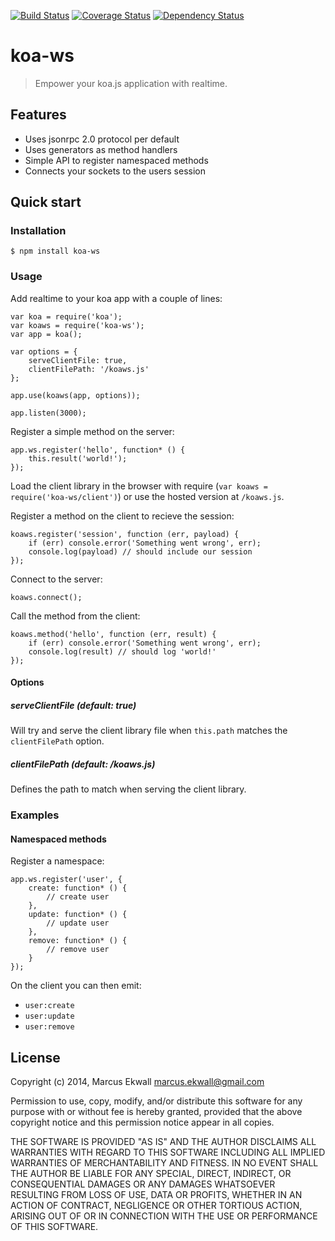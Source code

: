 [![Build Status](https://secure.travis-ci.org/mekwall/koa-ws.png)](http://travis-ci.org/mekwall/koa-ws) [![Coverage Status](https://img.shields.io/coveralls/mekwall/koa-ws.svg)](https://coveralls.io/r/mekwall/koa-ws) [![Dependency Status](https://david-dm.org/mekwall/koa-ws.png)](https://david-dm.org/mekwall/koa-ws)

# koa-ws

> Empower your koa.js application with realtime.

## Features

* Uses jsonrpc 2.0 protocol per default
* Uses generators as method handlers
* Simple API to register namespaced methods
* Connects your sockets to the users session

## Quick start

### Installation

    $ npm install koa-ws

### Usage

Add realtime to your koa app with a couple of lines:

    var koa = require('koa');
    var koaws = require('koa-ws');
    var app = koa();

    var options = {
        serveClientFile: true,
        clientFilePath: '/koaws.js'
    };

    app.use(koaws(app, options));

    app.listen(3000);

Register a simple method on the server:

    app.ws.register('hello', function* () {
        this.result('world!');
    });

Load the client library in the browser with require (`var koaws = require('koa-ws/client')`) or use the hosted version at `/koaws.js`.

Register a method on the client to recieve the session:

    koaws.register('session', function (err, payload) {
        if (err) console.error('Something went wrong', err);
        console.log(payload) // should include our session
    });

Connect to the server:

    koaws.connect();

Call the method from the client:

    koaws.method('hello', function (err, result) {
        if (err) console.error('Something went wrong', err);
        console.log(result) // should log 'world!'
    });

#### Options

##### serveClientFile (default: true)
Will try and serve the client library file when `this.path` matches the `clientFilePath` option.

##### clientFilePath (default: /koaws.js)
Defines the path to match when serving the client library.

### Examples

#### Namespaced methods

Register a namespace:

    app.ws.register('user', {
        create: function* () {
            // create user
        },
        update: function* () {
            // update user
        },
        remove: function* () {
            // remove user
        }
    });

On the client you can then emit:

* `user:create`
* `user:update`
* `user:remove`


## License

Copyright (c) 2014, Marcus Ekwall marcus.ekwall@gmail.com

Permission to use, copy, modify, and/or distribute this software for any purpose with or without fee is hereby granted, provided that the above copyright notice and this permission notice appear in all copies.

THE SOFTWARE IS PROVIDED "AS IS" AND THE AUTHOR DISCLAIMS ALL WARRANTIES WITH REGARD TO THIS SOFTWARE INCLUDING ALL IMPLIED WARRANTIES OF MERCHANTABILITY AND FITNESS. IN NO EVENT SHALL THE AUTHOR BE LIABLE FOR ANY SPECIAL, DIRECT, INDIRECT, OR CONSEQUENTIAL DAMAGES OR ANY DAMAGES WHATSOEVER RESULTING FROM LOSS OF USE, DATA OR PROFITS, WHETHER IN AN ACTION OF CONTRACT, NEGLIGENCE OR OTHER TORTIOUS ACTION, ARISING OUT OF OR IN CONNECTION WITH THE USE OR PERFORMANCE OF THIS SOFTWARE.
